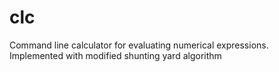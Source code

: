 # clc
Command line calculator for evaluating numerical expressions.  Implemented with modified shunting yard algorithm
